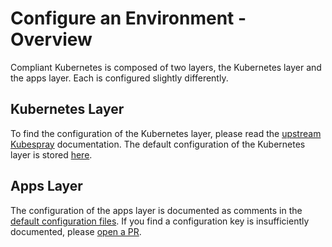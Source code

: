 # Configure an Environment - Overview

Compliant Kubernetes is composed of two layers, the Kubernetes layer and the apps layer. Each is configured slightly differently.

## Kubernetes Layer

To find the configuration of the Kubernetes layer, please read the [upstream Kubespray](https://github.com/kubernetes-sigs/kubespray/blob/master/docs/vars.md) documentation.
The default configuration of the Kubernetes layer is stored [here](https://github.com/elastisys/compliantkubernetes-kubespray/tree/main/config).

## Apps Layer

The configuration of the apps layer is documented as comments in the [default configuration files](https://github.com/elastisys/compliantkubernetes-apps/tree/main/config/config).
If you find a configuration key is insufficiently documented, please [open a PR](https://github.com/elastisys/compliantkubernetes-apps/pulls).
